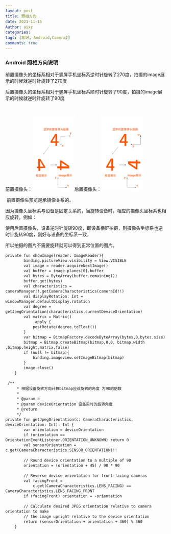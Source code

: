 ```yaml
---
layout: post
title: 照相方向
date: 2021-11-15
Author: aixz
categories:
tags: [笔记, Android,Camera2]
comments: true 
---
```


### Android 照相方向说明

前置摄像头的坐标系相对于竖屏手机坐标系逆时针旋转了270度，拍摄的image展示的时候就逆时针旋转了270度

后置摄像头的坐标系相对于竖屏手机坐标系顺时针旋转了90度，拍摄的image展示的时候就逆时针旋转了90度

​	

前置摄像头：<img src="https://raw.githubusercontent.com/aixz/aiboke/gh-pages/images/front_portrait.png" alt="front_portrait" style="zoom:23%;" />后置摄像头：<img src="https://raw.githubusercontent.com/aixz/aiboke/gh-pages/images/image_backfront.png" alt="front_portrait" style="zoom:23%;" />

​	前置摄像头预览是承镜像关系的。

​	因为摄像头坐标系与设备是固定关系的，当旋转设备时，相应的摄像头坐标系也相应旋转。例如：

使用后置摄像头，设备逆时针旋转90度，即设备横屏拍摄，则摄像头坐标系也逆时针旋转90度，刚好与设备的坐标系一致，

所以拍摄的图片不需要旋转就可以得到正常位置的图片。

>

```
private fun showImage(reader: ImageReader){
        binding.pictureView.visibility = View.VISIBLE
        val image = reader.acquireNextImage()
        val buffer = image.planes[0].buffer
        val bytes = ByteArray(buffer.remaining())
        buffer.get(bytes)
        val characteristics = cameraManager!!.getCameraCharacteristics(cameraId!!)
        val displayRotation: Int = windowManager.defaultDisplay.rotation
        val degree = getJpegOrientation(characteristics,currentDeviceOrientation)
        val matrix = Matrix()
            .apply {
            postRotate(degree.toFloat())
        }
        var bitmap = BitmapFactory.decodeByteArray(bytes,0,bytes.size)
        bitmap = Bitmap.createBitmap(bitmap,0,0, bitmap.width ,bitmap.height,matrix,false)
        if (null != bitmap){
            binding.imageview.setImageBitmap(bitmap)
        }
        image.close()
    }

 /**
     * 根据设备旋转方向计算bitmap应该旋转的角度 为90的倍数
     *
     * @param c
     * @param deviceOrientation 设备实时的旋转角度
     * @return
     */
private fun getJpegOrientation(c: CameraCharacteristics, deviceOrientation: Int): Int {
        var orientation = deviceOrientation
        if (orientation == OrientationEventListener.ORIENTATION_UNKNOWN) return 0
        val sensorOrientation = c.get(CameraCharacteristics.SENSOR_ORIENTATION)!!

        // Round device orientation to a multiple of 90
        orientation = (orientation + 45) / 90 * 90

        // Reverse device orientation for front-facing cameras
        val facingFront =
            c.get(CameraCharacteristics.LENS_FACING) == CameraCharacteristics.LENS_FACING_FRONT
        if (facingFront) orientation = -orientation

        // Calculate desired JPEG orientation relative to camera orientation to make
        // the image upright relative to the device orientation
        return (sensorOrientation + orientation + 360) % 360
    }
```



